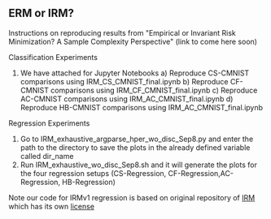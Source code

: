 ## ERM or IRM? 

Instructions on reproducing results from "Empirical or Invariant Risk Minimization? A Sample Complexity Perspective" (link to come here soon)

Classification Experiments

1. We have attached for Jupyter Notebooks 
	a) Reproduce CS-CMNIST comparisons using IRM_CS_CMNIST_final.ipynb
	b) Reproduce CF-CMNIST comparisons using IRM_CF_CMNIST_final.ipynb
	c) Reproduce AC-CMNIST comparisons using IRM_AC_CMNIST_final.ipynb
	d) Reproduce HB-CMNIST comparisons using IRM_AC_CMNIST_final.ipynb


Regression Experiments

1. Go to IRM_exhaustive_argparse_hper_wo_disc_Sep8.py and enter the path to the directory to save the plots in the already defined variable called dir_name 
2. Run IRM_exhaustive_wo_disc_Sep8.sh and it will generate the plots for the four regression setups (CS-Regression, CF-Regression,AC-Regression, HB-Regression)

Note our code for IRMv1 regression is based on original repository of [IRM](https://github.com/facebookresearch/InvariantRiskMinimization/tree/master/code/experiment_synthetic) which has its own [license](https://github.com/facebookresearch/InvariantRiskMinimization/blob/master/LICENSE)


